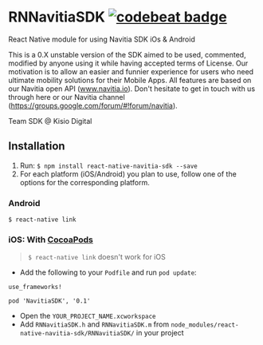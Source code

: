 # RNNavitiaSDK [![codebeat badge](https://codebeat.co/badges/a36c43c0-d487-41e1-9da9-71c9ea65f82f)](https://codebeat.co/projects/github-com-canaltp-rnnavitiasdk-master)

React Native module for using Navitia SDK iOs &amp; Android

This is a 0.X unstable version of the SDK aimed to be used, commented, modified by anyone using it while having accepted terms of License.
Our motivation is to allow an easier and funnier experience for users who need ultimate mobility solutions for their Mobile Apps. All features are based on our Navitia open API (www.navitia.io).
Don't hesitate to get in touch with us through here or our Navitia channel (https://groups.google.com/forum/#!forum/navitia).

Team SDK @ Kisio Digital

## Installation

1. Run: `$ npm install react-native-navitia-sdk --save`
2. For each platform (iOS/Android) you plan to use, follow one of the options for the corresponding platform.

### Android

`$ react-native link`

### iOS: With [CocoaPods](https://cocoapods.org/)

> `$ react-native link` doesn't work for iOS

- Add the following to your `Podfile` and run `pod update`:

```
use_frameworks!

pod 'NavitiaSDK', '0.1'
```

- Open the `YOUR_PROJECT_NAME.xcworkspace`
- Add `RNNavitiaSDK.h` and `RNNavitiaSDK.m` from `node_modules/react-native-navitia-sdk/RNNavitiaSDK/` in your project
